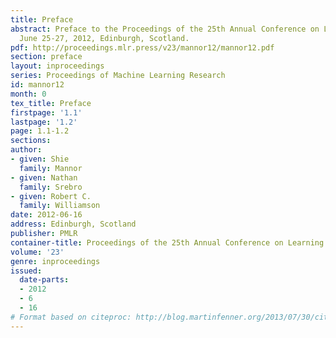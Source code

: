 ```yaml
---
title: Preface
abstract: Preface to the Proceedings of the 25th Annual Conference on Learning Theory
  June 25-27, 2012, Edinburgh, Scotland.
pdf: http://proceedings.mlr.press/v23/mannor12/mannor12.pdf
section: preface
layout: inproceedings
series: Proceedings of Machine Learning Research
id: mannor12
month: 0
tex_title: Preface
firstpage: '1.1'
lastpage: '1.2'
page: 1.1-1.2
sections: 
author:
- given: Shie
  family: Mannor
- given: Nathan
  family: Srebro
- given: Robert C.
  family: Williamson
date: 2012-06-16
address: Edinburgh, Scotland
publisher: PMLR
container-title: Proceedings of the 25th Annual Conference on Learning Theory
volume: '23'
genre: inproceedings
issued:
  date-parts:
  - 2012
  - 6
  - 16
# Format based on citeproc: http://blog.martinfenner.org/2013/07/30/citeproc-yaml-for-bibliographies/
---
```

